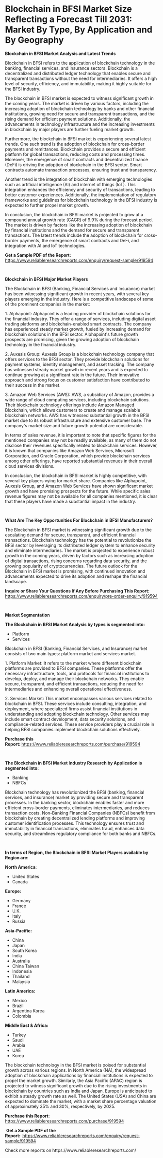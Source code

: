 <p><h1>Blockchain in BFSI Market Size Reflecting a Forecast Till 2031: Market By Type, By Application and By Geography</h1></p><p><strong>Blockchain in BFSI Market Analysis and Latest Trends</strong></p>
<p><p>Blockchain in BFSI refers to the application of blockchain technology in the banking, financial services, and insurance sectors. Blockchain is a decentralized and distributed ledger technology that enables secure and transparent transactions without the need for intermediaries. It offers a high level of security, efficiency, and immutability, making it highly suitable for the BFSI industry.</p><p>The blockchain in BFSI market is expected to witness significant growth in the coming years. The market is driven by various factors, including the increasing adoption of blockchain technology by banks and other financial institutions, growing need for secure and transparent transactions, and the rising demand for efficient payment solutions. Additionally, the advancements in technology infrastructure and the increasing investments in blockchain by major players are further fueling market growth.</p><p>Furthermore, the blockchain in BFSI market is experiencing several latest trends. One such trend is the adoption of blockchain for cross-border payments and remittances. Blockchain provides a secure and efficient platform for global transactions, reducing costs and processing times. Moreover, the emergence of smart contracts and decentralized finance (DeFi) is driving the adoption of blockchain in the BFSI sector. Smart contracts automate transaction processes, ensuring trust and transparency.</p><p>Another trend is the integration of blockchain with emerging technologies such as artificial intelligence (AI) and internet of things (IoT). This integration enhances the efficiency and security of transactions, leading to better customer experiences. Additionally, the implementation of regulatory frameworks and guidelines for blockchain technology in the BFSI industry is expected to further propel market growth.</p><p>In conclusion, the blockchain in BFSI market is projected to grow at a compound annual growth rate (CAGR) of 9.9% during the forecast period. The market is driven by factors like the increasing adoption of blockchain by financial institutions and the demand for secure and transparent transactions. The latest trends include the adoption of blockchain for cross-border payments, the emergence of smart contracts and DeFi, and integration with AI and IoT technologies.</p></p>
<p><strong>Get a Sample PDF of the Report:&nbsp;</strong> <a href="https://www.reliableresearchreports.com/enquiry/request-sample/919594">https://www.reliableresearchreports.com/enquiry/request-sample/919594</a></p>
<p>&nbsp;</p>
<p><strong>Blockchain in BFSI Major Market Players</strong></p>
<p><p>The Blockchain in BFSI (Banking, Financial Services and Insurance) market has been witnessing significant growth in recent years, with several key players emerging in the industry. Here is a competitive landscape of some of the prominent companies in the market:</p><p>1. Alphapoint: Alphapoint is a leading provider of blockchain solutions for the financial industry. They offer a range of services, including digital asset trading platforms and blockchain-enabled smart contracts. The company has experienced steady market growth, fueled by increasing demand for blockchain solutions in the BFSI sector. Alphapoint's future growth prospects are promising, given the growing adoption of blockchain technology in the financial industry.</p><p>2. Auxesis Group: Auxesis Group is a blockchain technology company that offers services to the BFSI sector. They provide blockchain solutions for payment systems, identity management, and asset tracking. The company has witnessed steady market growth in recent years and is expected to continue growing at a significant rate in the future. Their innovative approach and strong focus on customer satisfaction have contributed to their success in the market.</p><p>3. Amazon Web Services (AWS): AWS, a subsidiary of Amazon, provides a wide range of cloud computing services, including blockchain solutions. Their blockchain technology offerings include Amazon Managed Blockchain, which allows customers to create and manage scalable blockchain networks. AWS has witnessed substantial growth in the BFSI market due to its robust infrastructure and extensive customer base. The company's market size and future growth potential are considerable.</p><p>In terms of sales revenue, it is important to note that specific figures for the mentioned companies may not be readily available, as many of them do not disclose their revenues specifically related to blockchain services. However, it is known that companies like Amazon Web Services, Microsoft Corporation, and Oracle Corporation, which provide blockchain services among other offerings, have reported substantial revenues in their overall cloud services divisions.</p><p>In conclusion, the blockchain in BFSI market is highly competitive, with several key players vying for market share. Companies like Alphapoint, Auxesis Group, and Amazon Web Services have shown significant market growth and have promising prospects for the future. While specific sales revenue figures may not be available for all companies mentioned, it is clear that these players have made a substantial impact in the industry.</p></p>
<p>&nbsp;</p>
<p><strong>What Are The Key Opportunities For Blockchain in BFSI Manufacturers?</strong></p>
<p><p>The Blockchain in BFSI market is witnessing significant growth due to the escalating demand for secure, transparent, and efficient financial transactions. Blockchain technology has the potential to revolutionize the BFSI sector by leveraging its distributed ledger system to enhance security and eliminate intermediaries. The market is projected to experience robust growth in the coming years, driven by factors such as increasing adoption of digital transactions, rising concerns regarding data security, and the growing popularity of cryptocurrencies. The future outlook for the Blockchain in BFSI market is promising, with continued innovation and advancements expected to drive its adoption and reshape the financial landscape.</p></p>
<p><strong>Inquire or Share Your Questions If Any Before Purchasing This Report:</strong> <a href="https://www.reliableresearchreports.com/enquiry/pre-order-enquiry/919594">https://www.reliableresearchreports.com/enquiry/pre-order-enquiry/919594</a></p>
<p>&nbsp;</p>
<p><strong>Market Segmentation</strong></p>
<p><strong>The Blockchain in BFSI Market Analysis by types is segmented into:</strong></p>
<p><ul><li>Platform</li><li>Services</li></ul></p>
<p><p>Blockchain in BFSI (Banking, Financial Services, and Insurance) market consists of two main types: platform market and services market. </p><p>1. Platform Market: It refers to the market where different blockchain platforms are provided to BFSI companies. These platforms offer the necessary infrastructure, tools, and protocols for financial institutions to develop, deploy, and manage their blockchain networks. They enable secure, transparent, and efficient transactions, reducing the need for intermediaries and enhancing overall operational effectiveness.</p><p>2. Services Market: This market encompasses various services related to blockchain in BFSI. These services include consulting, integration, and deployment, where specialized firms assist financial institutions in understanding and adopting blockchain technology. Other services may include smart contract development, data security solutions, and compliance-related services. These service providers play a crucial role in helping BFSI companies implement blockchain solutions effectively.</p></p>
<p><strong>Purchase this Report:&nbsp;</strong><a href="https://www.reliableresearchreports.com/purchase/919594">https://www.reliableresearchreports.com/purchase/919594</a></p>
<p>&nbsp;</p>
<p><strong>The Blockchain in BFSI Market Industry Research by Application is segmented into:</strong></p>
<p><ul><li>Banking</li><li>NBFCs</li></ul></p>
<p><p>Blockchain technology has revolutionized the BFSI (banking, financial services, and insurance) market by providing secure and transparent processes. In the banking sector, blockchain enables faster and more efficient cross-border payments, eliminates intermediaries, and reduces transaction costs. Non-Banking Financial Companies (NBFCs) benefit from blockchain by creating decentralized lending platforms and improving customer identification processes. This technology ensures trust and immutability in financial transactions, eliminates fraud, enhances data security, and streamlines regulatory compliance for both banks and NBFCs.</p></p>
<p>&nbsp;</p>
<p><strong>In terms of Region, the Blockchain in BFSI Market Players available by Region are:</strong></p>
<p>
    <p> <strong> North America: </strong>
        <ul>
            <li>United States</li>
            <li>Canada</li>
        </ul>
        </p> 
    <p> <strong> Europe: </strong>
        <ul>
            <li>Germany</li>
            <li>France</li>
            <li>U.K.</li>
            <li>Italy</li>
            <li>Russia</li>
        </ul>
        </p> 
    <p> <strong> Asia-Pacific: </strong>
        <ul>
            <li>China</li>
            <li>Japan</li>
            <li>South Korea</li>
            <li>India</li>
            <li>Australia</li>
            <li>China Taiwan</li>
            <li>Indonesia</li>
            <li>Thailand</li>
            <li>Malaysia</li>
        </ul>
        </p> 
    <p> <strong> Latin America: </strong>
        <ul>
            <li>Mexico</li>
            <li>Brazil</li>
            <li>Argentina Korea</li>
            <li>Colombia</li>
        </ul>
        </p> 
    <p> <strong> Middle East & Africa: </strong>
        <ul>
            <li>Turkey</li>
            <li>Saudi</li>
            <li>Arabia</li>
            <li>UAE</li>
            <li>Korea</li>
        </ul>
    </p>
    </p>
<p><p>The blockchain technology in the BFSI market is poised for substantial growth across various regions. In North America (NA), the widespread adoption of blockchain applications by financial institutions is expected to propel the market growth. Similarly, the Asia Pacific (APAC) region is projected to witness significant growth due to the rising investments in blockchain by countries such as India and Japan. Europe is anticipated to exhibit a steady growth rate as well. The United States (USA) and China are expected to dominate the market, with a market share percentage valuation of approximately 35% and 30%, respectively, by 2025.</p></p>
<p><strong>Purchase this Report: </strong><a href="https://www.reliableresearchreports.com/purchase/919594">https://www.reliableresearchreports.com/purchase/919594</a></p>
<p>&nbsp;<strong>Get a Sample PDF of the Report:&nbsp;&nbsp;</strong><a href="https://www.reliableresearchreports.com/enquiry/request-sample/919594">https://www.reliableresearchreports.com/enquiry/request-sample/919594</a></p>
<p><strong></strong></p>
<p>Check more reports on https://www.reliableresearchreports.com/</p>